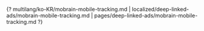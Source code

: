 {? multilang/ko-KR/mobrain-mobile-tracking.md | localized/deep-linked-ads/mobrain-mobile-tracking.md | pages/deep-linked-ads/mobrain-mobile-tracking.md ?}
